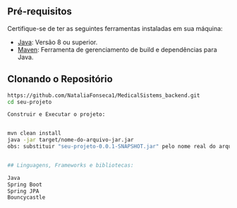## Pré-requisitos

Certifique-se de ter as seguintes ferramentas instaladas em sua máquina:

- [Java](https://www.oracle.com/java/technologies/javase-downloads.html): Versão 8 ou superior.
- [Maven](https://maven.apache.org/download.cgi): Ferramenta de gerenciamento de build e dependências para Java.

## Clonando o Repositório

```bash
https://github.com/NataliaFonseca1/MedicalSistems_backend.git
cd seu-projeto

Construir e Executar o projeto: 


mvn clean install 
java -jar target/nome-do-arquivo-jar.jar
obs: substituir "seu-projeto-0.0.1-SNAPSHOT.jar" pelo nome real do arquivo JAR gerado durante a construção do projeto.


## Linguagens, Frameworks e bibliotecas:

Java
Spring Boot
Spring JPA
Bouncycastle
